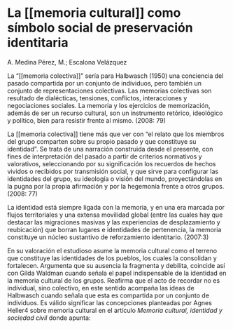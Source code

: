 # La [[memoria cultural]] como símbolo social de preservación identitaria
A. Medina Pérez, M.; Escalona Velázquez

La “[[memoria colectiva]]” sería para Halbwasch (1950) una conciencia del pasado compartida por un conjunto de individuos, pero también un conjunto de representaciones colectivas. Las memorias colectivas son resultado de dialécticas, tensiones, conflictos, interacciones y negociaciones sociales. La memoria y los ejercicios de memorización, además de ser un recurso cultural, son un instrumento retórico, ideológico y político, bien para resistir frente al mismo. (2008: 79)

La [[memoria colectiva]] tiene más que ver con “el relato que los miembros del grupo comparten sobre su propio pasado y que constituye su identidad”. Se trata de una narración construida desde el presente, con fines de interpretación del pasado a partir de criterios normativos y valorativos, seleccionando por su significación los recuerdos de hechos vividos o recibidos por transmisión social, y que sirve para configurar las identidades del grupo, su ideología o visión del mundo, proyectándolas en la pugna por la propia afirmación y por la hegemonía frente a otros grupos. (2008: 77)

La identidad está siempre ligada con la memoria, y en una era marcada por flujos territoriales y una extensa movilidad global (entre las cuales hay que destacar las migraciones masivas y las experiencias de desplazamiento y reubicación) que borran lugares e identidades de pertenencia, la memoria constituye un núcleo sustantivo de reforzamiento identitario. (2007:3)

En su valoración el estudioso asume la memoria cultural como el terreno que constituye las identidades de los pueblos, los cuales la consolidan y fortalecen. Argumenta que su ausencia la fragmenta y debilita, coincide así con Gilda Waldman cuando señala el papel indispensable de la identidad en la memoria cultural de los grupos. Reafirma que el acto de recordar no es individual, sino colectivo, en este sentido acompaña las ideas de Halbwasch cuando señala que esta es compartida por un conjunto de individuos. Es válido significar las concepciones planteadas por Agnes Heller4 sobre memoria cultural en el artículo _Memoria cultural, identidad y sociedad civil_ donde apunta:
